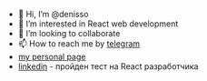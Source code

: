 - 👋 Hi, I’m @denisso
- 👀 I’m interested in React web development
- 💞️ I’m looking to collaborate
- 📫 How to reach me by [telegram](https://t.me/DenisReactWebCoder) 
- [my personal page](https://mrdramm.netlify.app/)
- [linkedin](https://www.linkedin.com/in/denis-kurochkin-267ab511b/) - пройден тест на React разработчика

<!---
denisso/denisso is a ✨ special ✨ repository because its `README.md` (this file) appears on your GitHub profile.
You can click the Preview link to take a look at your changes.
--->
